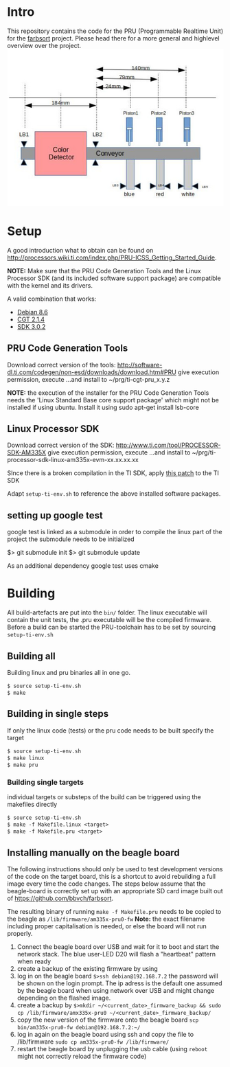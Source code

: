 # Intro

This repository contains the code for the PRU (Programmable Realtime Unit) for the [farbsort](https://github.com/bbvch/farbsort) project. Please head there for a more general and highlevel overview over the project. 
![Hardware schematic](doc/images/FischertechnikHW_schematic.jpg  "Hardware Schematic")

# Setup

A good introduction what to obtain can be found on http://processors.wiki.ti.com/index.php/PRU-ICSS_Getting_Started_Guide. 

__NOTE:__ Make sure that the PRU Code Generation Tools and the Linux Processor SDK (and its included software support package) are compatible with the kernel and its drivers.

A valid combination that works:
* [Debian 8.6](https://debian.beagleboard.org/images/bone-debian-8.6-lxqt-4gb-armhf-2016-11-06-4gb.img.xz)
* [CGT 2.1.4](http://software-dl.ti.com/codegen/esd/cgt_public_sw/PRU/2.1.4/ti_cgt_pru_2.1.4_linux_installer_x86.bin)
* [SDK 3.0.2](http://software-dl.ti.com/processor-sdk-linux/esd/AM335X/latest/index_FDS.html)


## PRU Code Generation Tools

Download correct version of the tools: http://software-dl.ti.com/codegen/non-esd/downloads/download.htm#PRU
give execution permission, execute
...and install to ~/prg/ti-cgt-pru_x.y.z

__NOTE:__ the execution of the installer for the PRU Code Generation Tools needs the 'Linux Standard Base core support package' which might not be installed if using ubuntu. Install it using sudo apt-get install lsb-core

## Linux Processor SDK
Download correct version of the SDK: http://www.ti.com/tool/PROCESSOR-SDK-AM335X
give execution permission, execute
...and install to ~/prg/ti-processor-sdk-linux-am335x-evm-xx.xx.xx.xx

SInce there is a broken compilation in the TI SDK, apply [this patch](0001-pru_virtio_ring-make-it-compile.patch) to the TI SDK


Adapt ```setup-ti-env.sh``` to reference the above installed software packages.

## setting up google test
google test is linked as a submodule in order to compile the linux part of the project the submodule needs to be initialized

$> git submodule init
$> git submodule update

As an additional dependency google test uses cmake

# Building

All build-artefacts are put into the `bin/` folder. The linux executable will contain the unit tests, the .pru executable will be the compiled firmware. Before a build can be started the PRU-toolchain has to be set by sourcing  ```setup-ti-env.sh```

## Building all

Building linux and pru binaries all in one go.

```
$ source setup-ti-env.sh
$ make 
```

## Building in single steps 
If only the linux code (tests) or the pru code needs to be built specify the target

```
$ source setup-ti-env.sh
$ make linux
$ make pru
```

### Building single targets
individual targets or substeps of the build can be triggered using the makefiles directly

``` 
$ source setup-ti-env.sh
$ make -f Makefile.linux <target>
$ make -f Makefile.pru <target>
```

## Installing manually on the beagle board
The following instructions should only be used to test development versions of the code on the target board, this is a shortcut to avoid rebuilding a full image every time the code changes. The steps below assume that the beagle-board is correctly set up with an appropriate SD card image built out of https://github.com/bbvch/farbsort. 

The resulting binary of running ```make -f Makefile.pru``` needs to be copied to the beagle as ```/lib/firmware/am335x-pru0-fw``` __Note:__ the exact filename including proper capitalisation is needed, or else the board will not run properly.

1. Connect the beagle board over USB and wait for it to boot and start the network stack. The blue user-LED D20 will flash a "heartbeat" pattern when ready
1. create a backup of the existing firmware by using
  1. log in on the beagle board ```$>ssh debian@192.168.7.2``` the password will be shown on the login prompt. The ip adress is the default one assumed by the beagle board when using network over USB and might change depending on the flashed image.
  1. create a backup by ```$>mkdir ~/<current_date>_firmware_backup && sudo cp /lib/firmware/amx335x-pru0 ~/<current_date>_firmware_backup/```
1. copy the new version of the firmware onto the beagle board ```scp bin/am335x-pru0-fw debian@192.168.7.2:~/```
1. log in again on the beagle board using ssh and copy the file to /lib/firmware ```sudo cp am335x-pru0-fw /lib/firmware/```
1. restart the beagle board by unplugging the usb cable (using ```reboot``` might not correctly reload the firmware code)

